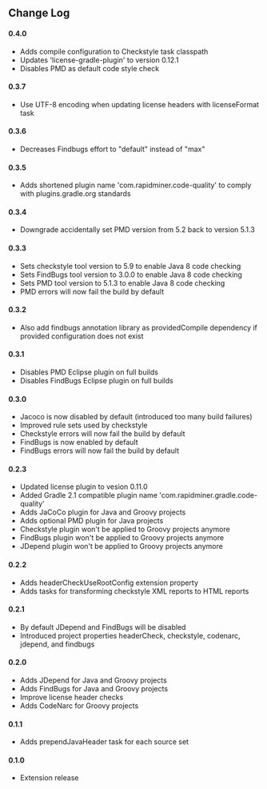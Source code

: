## Change Log

#### 0.4.0
* Adds compile configuration to Checkstyle task classpath
* Updates 'license-gradle-plugin' to version 0.12.1
* Disables PMD as default code style check

#### 0.3.7
* Use UTF-8 encoding when updating license headers with licenseFormat task

#### 0.3.6
* Decreases Findbugs effort to "default" instead of "max"

#### 0.3.5
* Adds shortened plugin name 'com.rapidminer.code-quality' to comply with plugins.gradle.org standards

#### 0.3.4
* Downgrade accidentally set PMD version from 5.2 back to version 5.1.3

#### 0.3.3
* Sets checkstyle tool version to 5.9 to enable Java 8 code checking
* Sets FindBugs tool version to 3.0.0 to enable Java 8 code checking
* Sets PMD tool version to 5.1.3 to enable Java 8 code checking
* PMD errors will now fail the build by default

#### 0.3.2
* Also add findbugs annotation library as providedCompile dependency if provided configuration does not exist

#### 0.3.1 
* Disables PMD Eclipse plugin on full builds
* Disables FindBugs Eclipse plugin on full builds

#### 0.3.0
* Jacoco is now disabled by default (introduced too many build failures)
* Improved rule sets used by checkstyle
* Checkstyle errors will now fail the build by default
* FindBugs is now enabled by default
* FindBugs errors will now fail the build by default

#### 0.2.3
* Updated license plugin to vesion 0.11.0
* Added Gradle 2.1 compatible plugin name 'com.rapidminer.gradle.code-quality' 
* Adds JaCoCo plugin for Java and Groovy projects
* Adds optional PMD plugin for Java projects
* Checkstyle plugin won't be applied to Groovy projects anymore
* FindBugs plugin won't be applied to Groovy projects anymore
* JDepend plugin won't be applied to Groovy projects anymore

#### 0.2.2
* Adds headerCheckUseRootConfig extension property
* Adds tasks for transforming checkstyle XML reports to HTML reports

#### 0.2.1
* By default JDepend and FindBugs will be disabled
* Introduced project properties headerCheck, checkstyle, codenarc, jdepend, and findbugs

#### 0.2.0
* Adds JDepend for Java and Groovy projects
* Adds FindBugs for Java and Groovy projects
* Improve license header checks
* Adds CodeNarc for Groovy projects

#### 0.1.1
* Adds prependJavaHeader task for each source set

#### 0.1.0 
* Extension release

